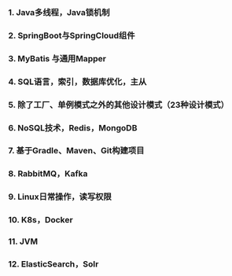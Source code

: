 ### 1. Java多线程，Java锁机制
### 2. SpringBoot与SpringCloud组件
### 3. MyBatis 与通用Mapper
### 4. SQL语言，索引，数据库优化，主从
### 5. 除了工厂、单例模式之外的其他设计模式（23种设计模式）
### 6. NoSQL技术，Redis，MongoDB
### 7. 基于Gradle、Maven、Git构建项目
### 8. RabbitMQ，Kafka
### 9. Linux日常操作，读写权限
### 10. K8s，Docker
### 11. JVM
### 12. ElasticSearch，Solr
